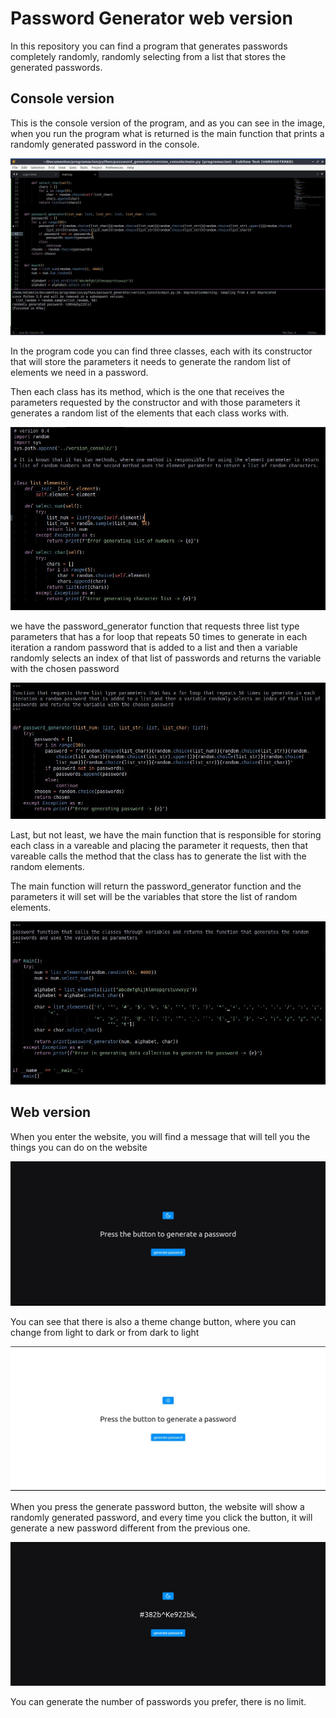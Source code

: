 # Password Generator web version

In this repository you can find a program that generates passwords completely randomly, randomly selecting from a list that stores the generated passwords. 

## Console version

This is the console version of the program, and as you can see in the image, when you run the program what is returned is the main function that prints a randomly generated password in the console.

![screenshot of the password generator](assets/img/password_generator.jpg)

In the program code you can find three classes, each with its constructor that will store the parameters it needs to generate the random list of elements we need in a password.

Then each class has its method, which is the one that receives the parameters requested by the constructor and with those parameters it generates a random list of the elements that each class works with.

![screenshot of the password generator](assets/img/cap_cv_1.jpg)

we have the password_generator function that requests three list type parameters that has a for loop that repeats 50 times to generate in each iteration a random password that is added to a list and then a variable randomly selects an index of that list of passwords and returns the variable with the chosen password

![screenshot of the password generator](assets/img/cap_cv_2.jpg)

Last, but not least, we have the main function that is responsible for storing each class in a vareable and placing the parameter it requests, then that vareable calls the method that the class has to generate the list with the random elements.

The main function will return the password_generator function and the parameters it will set will be the variables that store the list of random elements.

![screenshot of the password generator](assets/img/cap_cv_3.jpg)

## Web version 

When you enter the website, you will find a message that will tell you the things you can do on the website

![screenshot of the password generator](assets/img/cap_wv_1.jpg)

You can see that there is also a theme change button, where you can change from light to dark or from dark to light

![screenshot of the password generator](assets/img/cap_wv_2.jpg)

When you press the generate password button, the website will show a randomly generated password, and every time you click the button, it will generate a new password different from the previous one.

![screenshot of the password generator](assets/img/cap_wv_3.jpg)

You can generate the number of passwords you prefer, there is no limit.